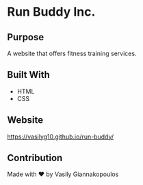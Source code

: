# Run Buddy Inc.

## Purpose
A website that offers fitness training services.

## Built With
* HTML
* CSS

## Website
https://vasilyg10.github.io/run-buddy/

## Contribution
Made with ❤️ by Vasily Giannakopoulos